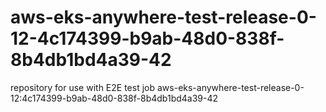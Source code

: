 # aws-eks-anywhere-test-release-0-12-4c174399-b9ab-48d0-838f-8b4db1bd4a39-42
repository for use with E2E test job aws-eks-anywhere-test-release-0-12:4c174399-b9ab-48d0-838f-8b4db1bd4a39-42
